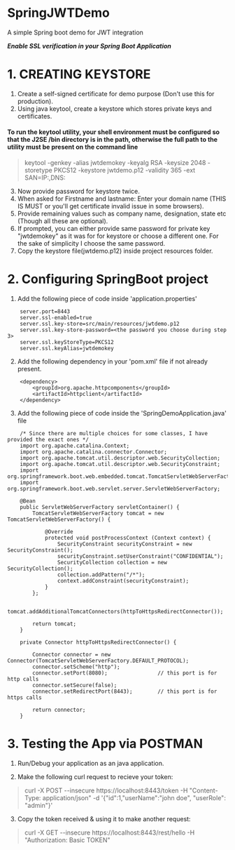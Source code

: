 # SpringJWTDemo
A simple Spring boot demo for JWT integration

***Enable SSL verification in your Spring Boot Application***
# 1. CREATING KEYSTORE
1) Create a self-signed certificate for demo purpose (Don't use this for production).
2) Using java keytool, create a keystore which stores private keys and certificates.

#### To run the keytool utility, your shell environment must be configured so that the J2SE /bin directory is in the path, otherwise the full path to the utility must be present on the command line ###
> keytool -genkey -alias jwtdemokey -keyalg RSA -keysize 2048 -storetype PKCS12 -keystore jwtdemo.p12 -validity 365 -ext SAN=IP:<machine ip where this project runs>,DNS:<machine hostname such as localhost>

3) Now provide password for keystore twice.
4) When asked for Firstname and lastname: Enter your domain name (THIS IS MUST or you'll get certificate invalid issue in some browsers).
5) Provide remaining values such as company name, designation, state etc (Though all these are optional).
6) If prompted, you can either provide same password for private key "jwtdemokey" as it was for for keystore or choose a different one. For the sake of simplicity I choose the same password.
7) Copy the keystore file(jwtdemo.p12) inside project resources folder.


# 2. Configuring SpringBoot project
1) Add the following piece of code inside 'application.properties'
```
    server.port=8443
    server.ssl-enabled=true
    server.ssl.key-store=src/main/resources/jwtdemo.p12
    server.ssl.key-store-password=<the password you choose during step 3>
    server.ssl.keyStoreType=PKCS12
    server.ssl.keyAlias=jwtdemokey
```

2) Add the following dependency in your 'pom.xml' file if not already present.
```
    <dependency>
        <groupId>org.apache.httpcomponents</groupId>
        <artifactId>httpclient</artifactId>
    </dependency>
```

3) Add the following piece of code inside the 'SpringDemoApplication.java' file
```
    /* Since there are multiple choices for some classes, I have provided the exact ones */
    import org.apache.catalina.Context;
    import org.apache.catalina.connector.Connector;
    import org.apache.tomcat.util.descriptor.web.SecurityCollection;
    import org.apache.tomcat.util.descriptor.web.SecurityConstraint;
    import org.springframework.boot.web.embedded.tomcat.TomcatServletWebServerFactory;
    import org.springframework.boot.web.servlet.server.ServletWebServerFactory;

    @Bean
	public ServletWebServerFactory servletContainer() {
		TomcatServletWebServerFactory tomcat = new TomcatServletWebServerFactory() {
			
			@Override
			protected void postProcessContext (Context context) {
				SecurityConstraint securityConstraint = new SecurityConstraint();
				securityConstraint.setUserConstraint("CONFIDENTIAL");
				SecurityCollection collection = new SecurityCollection();
				collection.addPattern("/*");
				context.addConstraint(securityConstraint);
			}
		};
		
		tomcat.addAdditionalTomcatConnectors(httpToHttpsRedirectConnector());
		
		return tomcat;
	}

	private Connector httpToHttpsRedirectConnector() {
		
		Connector connector = new Connector(TomcatServletWebServerFactory.DEFAULT_PROTOCOL);
		connector.setScheme("http");
		connector.setPort(8080);                // this port is for http calls
		connector.setSecure(false);
		connector.setRedirectPort(8443);        // this port is for https calls
		
		return connector;
	}
```

# 3. Testing the App via POSTMAN
1) Run/Debug your application as an java application.

2) Make the following curl request to recieve your token:
> curl -X POST --insecure https://localhost:8443/token -H "Content-Type: application/json" -d '{"id":1,"userName":"john doe", "userRole": "admin"}'

3) Copy the token received & using it to make another request:
> curl -X GET --insecure https://localhost:8443/rest/hello -H "Authorization: Basic TOKEN"
